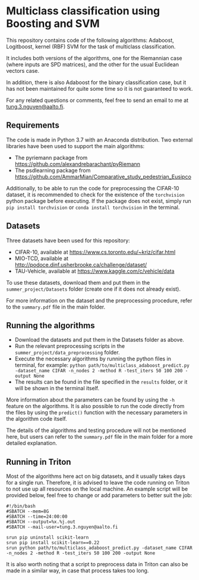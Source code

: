 # Multiclass classification using Boosting and SVM
This repository contains code of the following algorithms: Adaboost, Logitboost, kernel (RBF) SVM for the task of multiclass classification.

It includes both versions of the algorithms, one for the Riemannian case (where inputs are SPD matrices), and the other for the usual Euclidean vectors case.

In addition, there is also Adaboost for the binary classification case, but it has not been maintained for quite some time so it is not guaranteed to work.

For any related questions or comments, feel free to send an email to me at tung.3.nguyen@aalto.fi.

## Requirements
The code is made in Python 3.7 with an Anaconda distribution. Two external libraries have been used to support the main algorithms:

- The pyriemann package from https://github.com/alexandrebarachant/pyRiemann
- The psdlearning package from https://github.com/AmmarMian/Comparative_study_pedestrian_Eusipco

Additionally, to be able to run the code for preprocessing the CIFAR-10 dataset, it is recommended to check for the existence of the ```torchvision``` python package before executing. If the package does not exist, simply run ```pip install torchvision``` or ```conda install torchvision``` in the terminal.

## Datasets
Three datasets have been used for this repository:

- CIFAR-10, available at https://www.cs.toronto.edu/~kriz/cifar.html
- MIO-TCD, available at http://podoce.dinf.usherbrooke.ca/challenge/dataset/
- TAU-Vehicle, available at https://www.kaggle.com/c/vehicle/data

To use these datasets, download them and put them in the ```summer_project/Datasets``` folder (create one if it does not already exist).

For more information on the dataset and the preprocessing procedure, refer to the ```summary.pdf``` file in the main folder.

## Running the algorithms
- Download the datasets and put them in the Datasets folder as above.
- Run the relevant preprocessing scripts in the ```summer_project/data_preprocessing``` folder.
- Execute the necessary algorithms by running the python files in terminal, for example: ```python path/to/multiclass_adaboost_predict.py -dataset_name CIFAR -n_nodes 2 -method R -test_iters 50 100 200 -output None```
- The results can be found in the file specified in the ```results``` folder, or it will be shown in the terminal itself.

More information about the parameters can be found by using the ```-h``` feature on the algorithms. It is also possible to run the code directly from the files by using the ```predict()``` function with the necessary parameters in the algorithm code itself.

The details of the algorithms and testing procedure will not be mentioned here, but users can refer to the ```summary.pdf``` file in the main folder for a more detailed explanation.

## Running in Triton
Most of the algorithms here act on big datasets, and it usually takes days for a single run. Therefore, it is advised to leave the code running on Triton to not use up all resources on the local machine. An example script will be provided below, feel free to change or add parameters to better suit the job:

```
#!/bin/bash
#SBATCH --mem=8G
#SBATCH --time=24:00:00
#SBATCH --output=%x.%j.out
#SBATCH --mail-user=tung.3.nguyen@aalto.fi

srun pip uninstall scikit-learn
srun pip install scikit-learn==0.22
srun python path/to/multiclass_adaboost_predict.py -dataset_name CIFAR -n_nodes 2 -method R -test_iters 50 100 200 -output None
```

It is also worth noting that a script to preprocess data in Triton can also be made in a similar way, in case that process takes too long.